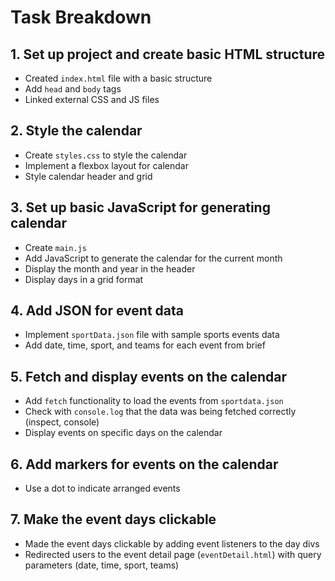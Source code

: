 # Task Breakdown

## 1. Set up project and create basic HTML structure

- Created `index.html` file with a basic structure
- Add `head` and `body` tags
- Linked external CSS and JS files

## 2. Style the calendar

- Create `styles.css` to style the calendar
- Implement a flexbox layout for calendar
- Style calendar header and grid

## 3. Set up basic JavaScript for generating calendar

- Create `main.js`
- Add JavaScript to generate the calendar for the current month
- Display the month and year in the header
- Display days in a grid format

## 4. Add JSON for event data

- Implement `sportData.json` file with sample sports events data
- Add date, time, sport, and teams for each event from brief

## 5. Fetch and display events on the calendar

- Add `fetch` functionality to load the events from `sportdata.json`
- Check with `console.log` that the data was being fetched correctly (inspect, console)
- Display events on specific days on the calendar

## 6. Add markers for events on the calendar

- Use a dot to indicate arranged events

## 7. Make the event days clickable

- Made the event days clickable by adding event listeners to the day divs
- Redirected users to the event detail page (`eventDetail.html`) with query parameters (date, time, sport, teams)
